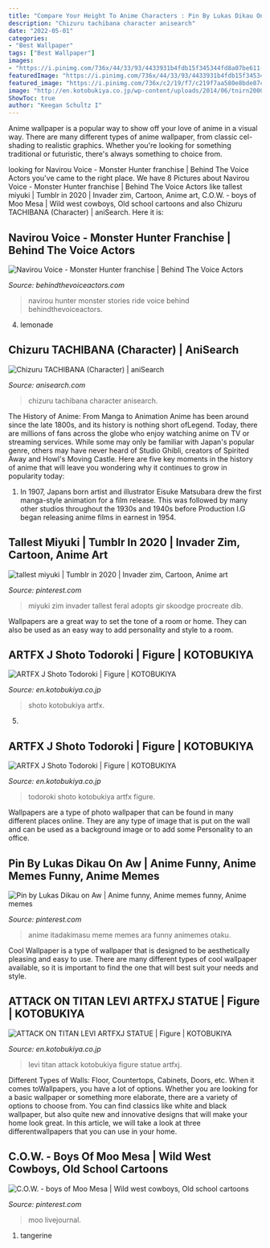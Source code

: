 ```yaml
---
title: "Compare Your Height To Anime Characters : Pin By Lukas Dikau On Aw"
description: "Chizuru tachibana character anisearch"
date: "2022-05-01"
categories:
- "Best Wallpaper"
tags: ["Best Wallpaper"]
images:
- "https://i.pinimg.com/736x/44/33/93/4433931b4fdb15f345344fd8a07be611--wayback-machine-canis.jpg"
featuredImage: "https://i.pinimg.com/736x/44/33/93/4433931b4fdb15f345344fd8a07be611--wayback-machine-canis.jpg"
featured_image: "https://i.pinimg.com/736x/c2/19/f7/c219f7aa580e8bde87ca3c45bf409d64.jpg"
image: "http://en.kotobukiya.co.jp/wp-content/uploads/2014/06/tnirn20000019tkh.jpg"
ShowToc: true
author: "Keegan Schultz I"
---
```



Anime wallpaper is a popular way to show off your love of anime in a visual way. There are many different types of anime wallpaper, from classic cel-shading to realistic graphics. Whether you're looking for something traditional or futuristic, there's always something to choice from.

	

		
looking for Navirou Voice - Monster Hunter franchise | Behind The Voice Actors you've came to the right place. We have 8 Pictures about Navirou Voice - Monster Hunter franchise | Behind The Voice Actors like tallest miyuki | Tumblr in 2020 | Invader zim, Cartoon, Anime art, C.O.W. - boys of Moo Mesa | Wild west cowboys, Old school cartoons and also Chizuru TACHIBANA (Character) | aniSearch. Here it is:
		
    
## Navirou Voice - Monster Hunter Franchise | Behind The Voice Actors

<img loading=lazy src="https://statici.behindthevoiceactors.com/behindthevoiceactors/_img/chars/navirou-monster-hunter-stories-ride-on-4.55.jpg" onerror="this.onerror=null;this.src='https://tse1.mm.bing.net/th?id=OIP.9lCE19s8XuWE0a5Myz3MtQHaId&amp;pid=15.1';" alt="Navirou Voice - Monster Hunter franchise | Behind The Voice Actors">

_Source: behindthevoiceactors.com_

>navirou hunter monster stories ride voice behind behindthevoiceactors. 

	

4. lemonade 

    
## Chizuru TACHIBANA (Character) | AniSearch

<img loading=lazy src="https://cdn.anisearch.com/images/character/screen/86/86717/full/462415.jpg" onerror="this.onerror=null;this.src='https://tse4.mm.bing.net/th?id=OIP.pvmLbA6g5Vk7gWWMJ7TvMQHaEK&amp;pid=15.1';" alt="Chizuru TACHIBANA (Character) | aniSearch">

_Source: anisearch.com_

>chizuru tachibana character anisearch. 

	

The History of Anime: From Manga to Animation
Anime has been around since the late 1800s, and its history is nothing short ofLegend. Today, there are millions of fans across the globe who enjoy watching anime on TV or streaming services. While some may only be familiar with Japan's popular genre, others may have never heard of Studio Ghibli, creators of Spirited Away and Howl's Moving Castle. Here are five key moments in the history of anime that will leave you wondering why it continues to grow in popularity today:
1) In 1907, Japans born artist and illustrator Eisuke Matsubara drew the first manga-style animation for a film release. This was followed by many other studios throughout the 1930s and 1940s before Production I.G began releasing anime films in earnest in 1954.

    
## Tallest Miyuki | Tumblr In 2020 | Invader Zim, Cartoon, Anime Art

<img loading=lazy src="https://i.pinimg.com/736x/c2/19/f7/c219f7aa580e8bde87ca3c45bf409d64.jpg" onerror="this.onerror=null;this.src='https://tse4.mm.bing.net/th?id=OIP.KaSyJr___TRuhf4kQUmt5wHaMj&amp;pid=15.1';" alt="tallest miyuki | Tumblr in 2020 | Invader zim, Cartoon, Anime art">

_Source: pinterest.com_

>miyuki zim invader tallest feral adopts gir skoodge procreate dib. 

	

Wallpapers are a great way to set the tone of a room or home. They can also be used as an easy way to add personality and style to a room.

    
## ARTFX J Shoto Todoroki | Figure | KOTOBUKIYA

<img loading=lazy src="https://en.kotobukiya.co.jp/wp-content/uploads/2019/03/PP791_ARTFXJ_ShotoTodoroki_02.jpg" onerror="this.onerror=null;this.src='https://tse3.mm.bing.net/th?id=OIP.yEFBN1OmDH-RHZtF0Uo1XQHaLG&amp;pid=15.1';" alt="ARTFX J Shoto Todoroki | Figure | KOTOBUKIYA">

_Source: en.kotobukiya.co.jp_

>shoto kotobukiya artfx. 

	

5.

    
## ARTFX J Shoto Todoroki | Figure | KOTOBUKIYA

<img loading=lazy src="http://en.kotobukiya.co.jp/wp-content/uploads/2019/03/PP791_ARTFXJ_ShotoTodoroki_07.jpg" onerror="this.onerror=null;this.src='https://tse4.mm.bing.net/th?id=OIP.Z7ukXPUzpDpysUbwkeuYcwHaLG&amp;pid=15.1';" alt="ARTFX J Shoto Todoroki | Figure | KOTOBUKIYA">

_Source: en.kotobukiya.co.jp_

>todoroki shoto kotobukiya artfx figure. 

	



Wallpapers are a type of photo wallpaper that can be found in many different places online. They are any type of image that is put on the wall and can be used as a background image or to add some Personality to an office.

    
## Pin By Lukas Dikau On Aw | Anime Funny, Anime Memes Funny, Anime Memes

<img loading=lazy src="https://i.pinimg.com/736x/c6/38/f6/c638f61f18c106ebeff60d9ffb57d611.jpg" onerror="this.onerror=null;this.src='https://tse1.mm.bing.net/th?id=OIP.XqsSRVSJv3nS63AfZT6V-wHaLJ&amp;pid=15.1';" alt="Pin by Lukas Dikau on Aw | Anime funny, Anime memes funny, Anime memes">

_Source: pinterest.com_

>anime itadakimasu meme memes ara funny animemes otaku. 

	

Cool Wallpaper is a type of wallpaper that is designed to be aesthetically pleasing and easy to use. There are many different types of cool wallpaper available, so it is important to find the one that will best suit your needs and style.

    
## ATTACK ON TITAN LEVI ARTFXJ STATUE | Figure | KOTOBUKIYA

<img loading=lazy src="http://en.kotobukiya.co.jp/wp-content/uploads/2014/06/tnirn20000019tkh.jpg" onerror="this.onerror=null;this.src='https://tse1.mm.bing.net/th?id=OIP.0V7rlJrkVA34DhUjxJRIJAHaLH&amp;pid=15.1';" alt="ATTACK ON TITAN LEVI ARTFXJ STATUE | Figure | KOTOBUKIYA">

_Source: en.kotobukiya.co.jp_

>levi titan attack kotobukiya figure statue artfxj. 

	

Different Types of Walls: Floor, Countertops, Cabinets, Doors, etc.
When it comes toWallpapers, you have a lot of options. Whether you are looking for a basic wallpaper or something more elaborate, there are a variety of options to choose from. You can find classics like white and black wallpaper, but also quite new and innovative designs that will make your home look great. In this article, we will take a look at three differentwallpapers that you can use in your home.

    
## C.O.W. - Boys Of Moo Mesa | Wild West Cowboys, Old School Cartoons

<img loading=lazy src="https://i.pinimg.com/736x/44/33/93/4433931b4fdb15f345344fd8a07be611--wayback-machine-canis.jpg" onerror="this.onerror=null;this.src='https://tse1.mm.bing.net/th?id=OIP.fw7J-lHP42pKeSwYb0T1OwDhEs&amp;pid=15.1';" alt="C.O.W. - boys of Moo Mesa | Wild west cowboys, Old school cartoons">

_Source: pinterest.com_

>moo livejournal. 

	

1. tangerine 

